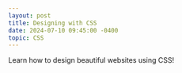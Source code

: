 ```yaml
---
layout: post
title: Designing with CSS
date: 2024-07-10 09:45:00 -0400
topic: CSS
---
```


Learn how to design beautiful websites using CSS!
